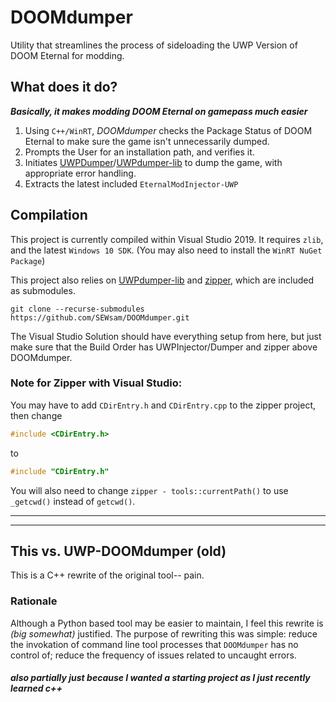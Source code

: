 # DOOMdumper
Utility that streamlines the process of sideloading the UWP Version of DOOM Eternal for modding.

## What does it do?
_**Basically, it makes modding DOOM Eternal on gamepass much easier**_
1. Using `C++/WinRT`, _DOOMdumper_ checks the Package Status of DOOM Eternal to make sure the game isn't unnecessarily dumped.
2. Prompts the User for an installation path, and verifies it.
3. Initiates [UWPDumper](https://github.com/Wunkolo/UWPDumper)/[UWPdumper-lib](https://github.com/SEWsam/UWPDumper-lib) to dump the game, with appropriate error handling.
4. Extracts the latest included `EternalModInjector-UWP`

## Compilation
This project is currently compiled within Visual Studio 2019. It requires `zlib`, and the latest `Windows 10 SDK`. (You may also need to install the `WinRT NuGet Package`)

This project also relies on [UWPdumper-lib](https://github.com/SEWsam/UWPDumper-lib) and [zipper](https://github.com/sebastiandev/zipper), which are included as submodules.  
```
git clone --recurse-submodules https://github.com/SEWsam/DOOMdumper.git
```

The Visual Studio Solution should have everything setup from here, but just make sure that the Build Order has UWPInjector/Dumper and zipper above DOOMdumper.

### Note for Zipper with Visual Studio: 
You may have to add `CDirEntry.h` and `CDirEntry.cpp` to the zipper project, then change 
```cpp 
#include <CDirEntry.h>
```  
to  
```cpp 
#include "CDirEntry.h"
```
You will also need to change `zipper - tools::currentPath()` to use `_getcwd()` instead of `getcwd()`.


---
---
## This vs. UWP-DOOMdumper (old)
This is a C++ rewrite of the original tool-- pain.
### Rationale
Although a Python based tool may be easier to maintain, I feel this rewrite is _(big somewhat)_ justified. The purpose of rewriting this was simple: reduce the invokation of command line tool processes that `DOOMdumper` has no control of; reduce the frequency of issues related to uncaught errors.

##### also partially just because I wanted a starting project as I just recently learned c++

